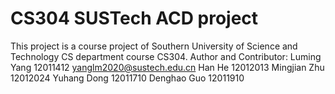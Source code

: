 # CS304 SUSTech ACD project

This project is a course project of Southern University of Science and Technology CS department course CS304.
Author and Contributor:
Luming Yang   12011412  yanglm2020@sustech.edu.cn
Han He        12012013
Mingjian Zhu  12012024
Yuhang Dong   12011710
Denghao Guo   12011910

